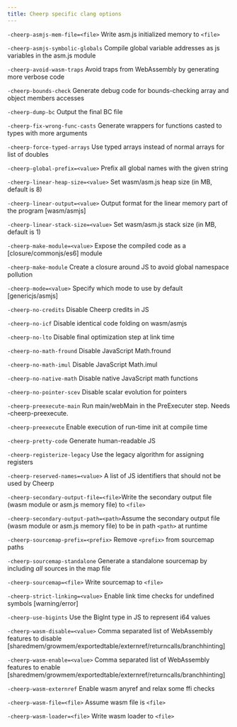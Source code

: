 ```yaml
---
title: Cheerp specific clang options
---
```


  `-cheerp-asmjs-mem-file=<file>`       Write asm.js initialized memory to `<file>`

  `-cheerp-asmjs-symbolic-globals`      Compile global variable addresses as js variables in the asm.js module

  `-cheerp-avoid-wasm-traps`            Avoid traps from WebAssembly by generating more verbose code

  `-cheerp-bounds-check`                Generate debug code for bounds-checking array and object members accesses

  `-cheerp-dump-bc`                     Output the final BC file

  `-cheerp-fix-wrong-func-casts`        Generate wrappers for functions casted to types with more arguments

  `-cheerp-force-typed-arrays`          Use typed arrays instead of normal arrays for list of doubles

  `-cheerp-global-prefix=<value>`       Prefix all global names with the given string

  `-cheerp-linear-heap-size=<value>`    Set wasm/asm.js heap size (in MB, default is 8)

  `-cheerp-linear-output=<value>`       Output format for the linear memory part of the program [wasm/asmjs]

  `-cheerp-linear-stack-size=<value>`   Set wasm/asm.js stack size (in MB, default is 1)

  `-cheerp-make-module=<value>`         Expose the compiled code as a [closure/commonjs/es6] module

  `-cheerp-make-module`                 Create a closure around JS to avoid global namespace pollution

  `-cheerp-mode=<value>`                Specify which mode to use by default [genericjs/asmjs]

  `-cheerp-no-credits`                  Disable Cheerp credits in JS

  `-cheerp-no-icf`                      Disable identical code folding on wasm/asmjs

  `-cheerp-no-lto`                      Disable final optimization step at link time

  `-cheerp-no-math-fround`              Disable JavaScript Math.fround

  `-cheerp-no-math-imul`                Disable JavaScript Math.imul

  `-cheerp-no-native-math`              Disable native JavaScript math functions

  `-cheerp-no-pointer-scev`             Disable scalar evolution for pointers

  `-cheerp-preexecute-main`             Run main/webMain in the PreExecuter step. Needs -cheerp-preexecute.

  `-cheerp-preexecute`                  Enable execution of run-time init at compile time

  `-cheerp-pretty-code`                 Generate human-readable JS

  `-cheerp-registerize-legacy`          Use the legacy algorithm for assigning registers

  `-cheerp-reserved-names=<value>`      A list of JS identifiers that should not be used by Cheerp

  `-cheerp-secondary-output-file=<file>`Write the secondary output file (wasm module or asm.js memory file) to `<file>`

  `-cheerp-secondary-output-path=<path>`Assume the secondary output file (wasm module or asm.js memory file) to be in path `<path>` at runtime

  `-cheerp-sourcemap-prefix=<prefix>`   Remove `<prefix>` from sourcemap paths

  `-cheerp-sourcemap-standalone`        Generate a standalone sourcemap by including _all_ sources in the map file

  `-cheerp-sourcemap=<file>`            Write sourcemap to `<file>`

  `-cheerp-strict-linking=<value>`      Enable link time checks for undefined symbols [warning/error]

  `-cheerp-use-bigints`                 Use the BigInt type in JS to represent i64 values

  `-cheerp-wasm-disable=<value>`        Comma separated list of WebAssembly features to disable [sharedmem/growmem/exportedtable/externref/returncalls/branchhinting]

  `-cheerp-wasm-enable=<value>`         Comma separated list of WebAssembly features to enable [sharedmem/growmem/exportedtable/externref/returncalls/branchhinting]

  `-cheerp-wasm-externref`              Enable wasm anyref and relax some ffi checks

  `-cheerp-wasm-file=<file>`            Assume wasm file is `<file>`

  `-cheerp-wasm-loader=<file>`          Write wasm loader to `<file>`
